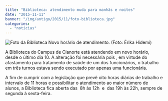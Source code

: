 ```yaml
---
title: "Biblioteca: atendimento muda para manhãs e noites"
date: "2015-11-11"
banner: "/img/antigo/2015/11/foto-biblioteca.jpg"
categories: 
  - "noticias"
---
```


![Foto da Biblioteca](/img/antigo/2015/11/foto-biblioteca.jpg) Novo horário de atendimento. (Foto: Érika Hidemi)

A Biblioteca do Campus de Cianorte está atendendo em novo horário, desde o último dia 10. A alteração foi necessária pois , em virtude do afastamento para tratamento de saúde de um dos funcionários, o trabalho em três turnos estava sendo executado por apenas uma funcionária.

A fim de cumprir com a legislação que prevê oito horas diárias de trabalho e intervalo de 11 horas e possibilitar o atendimento ao maior número de alunos, a Biblioteca fica aberta das  8h às 12h  e  das 19h às 22h, sempre de segunda à sexta-feira.
